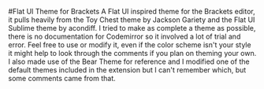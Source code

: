 #Flat UI Theme for Brackets
 A Flat UI inspired theme for the Brackets editor,  it pulls heavily from the Toy Chest theme by Jackson Gariety and the Flat UI Sublime theme by acondiff. I tried to make as complete a theme as possible, there is no documentation for Codemirror so it involved a lot of trial and error.  Feel free to use or modify it, even if the color scheme isn't your style it might help to look through the comments if you plan on theming your own. I also made use of the Bear Theme for reference and I modified one of the default themes included in the extension but I can't remember which, but some comments came from that. 